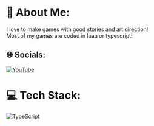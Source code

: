 # 💫 About Me:
I love to make games with good stories and art direction!<br>Most of my games are coded in luau or typescript!


## 🌐 Socials:
[![YouTube](https://img.shields.io/badge/YouTube-%23FF0000.svg?logo=YouTube&logoColor=white)](https://youtube.com/@localdumbs) 

# 💻 Tech Stack:
![TypeScript](https://img.shields.io/badge/typescript-%23007ACC.svg?style=flat&logo=typescript&logoColor=white)
<!-- Proudly created with GPRM ( https://gprm.itsvg.in ) -->
